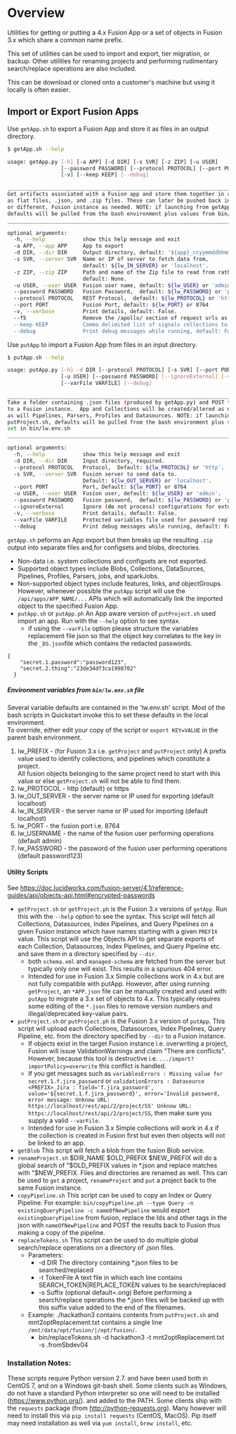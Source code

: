 # Overview

Utilities for getting or putting a 4.x Fusion App or a set of objects in Fusion 3.x which share a common name prefix.

This set of utilities can be used to import and export, tier migration, or backup.
Other utilities for renaming projects and performing rudimentary search/replace operations
are also included.

This  can be download or cloned onto a customer's machine but using it locally is often easier.

##  Import or Export Fusion Apps

 

Use `getApp.sh` to export a Fusion App and store it as files in an output directory.
```bash
$ getApp.sh --help

usage: getApp.py [-h] [-a APP] [-d DIR] [-s SVR] [-z ZIP] [-u USER]
                 [--password PASSWORD] [--protocol PROTOCOL] [--port PORT]
                 [-v] [--keep KEEP] [--debug]

______________________________________________________________________________
Get artifacts associated with a Fusion app and store them together in a folder 
as flat files, .json, and .zip files. These can later be pushed back into the same, 
or different, Fusion instance as needed. NOTE: if launching from getApp.sh, 
defaults will be pulled from the bash environment plus values from bin/lw.env.sh
______________________________________________________________________________

optional arguments:
  -h, --help            show this help message and exit
  -a APP, --app APP     App to export
  -d DIR, --dir DIR     Output directory, default: '${app}_ccyymmddhhmm'.
  -s SVR, --server SVR  Name or IP of server to fetch data from, 
                        default: ${lw_IN_SERVER} or 'localhost'.
  -z ZIP, --zip ZIP     Path and name of the Zip file to read from rather than using an export from --server, 
                        default: None.
  -u USER, --user USER  Fusion user name, default: ${lw_USER} or 'admin'.
  --password PASSWORD   Fusion Password,  default: ${lw_PASSWORD} or 'password123'.
  --protocol PROTOCOL   REST Protocol,  default: ${lw_PROTOCOL} or 'http'.
  --port PORT           Fusion Port, default: ${lw_PORT} or 8764
  -v, --verbose         Print details, default: False.
  --f5                  Remove the /apollo/ section of request urls as required by 5.2: (default False)."
  --keep KEEP           Comma delimited list of signals collections to keep, default=None.
  --debug               Print debug messages while running, default: False.

```
Use `putApp` to import a Fusion App from files in an input directory.

```bash
$ putApp.sh --help

usage: putApp.py [-h] -d DIR [--protocol PROTOCOL] [-s SVR] [--port PORT]
                 [-u USER] [--password PASSWORD] [--ignoreExternal] [-v]
                 [--varFile VARFILE] [--debug]

______________________________________________________________________________
Take a folder containing .json files (produced by getApp.py) and POST the contents 
to a Fusion instance.  App and Collections will be created/altered as needed, 
as will Pipelines, Parsers, Profiles and Datasources. NOTE: if launching from 
putProject.sh, defaults will be pulled from the bash environment plus values 
set in bin/lw.env.sh
______________________________________________________________________________

optional arguments:
  -h, --help            show this help message and exit
  -d DIR, --dir DIR     Input directory, required.
  --protocol PROTOCOL   Protocol,  Default: ${lw_PROTOCOL} or 'http'.
  -s SVR, --server SVR  Fusion server to send data to. 
                        Default: ${lw_OUT_SERVER} or 'localhost'.
  --port PORT           Port, Default: ${lw_PORT} or 8764
  -u USER, --user USER  Fusion user, default: ${lw_USER} or 'admin'.
  --password PASSWORD   Fusion password,  default: ${lw_PASSWORD} or 'password123'.
  --ignoreExternal      Ignore (do not process) configurations for external Solr clusters (*_SC.json) and their associated collections (*_COL.json) default: False
  -v, --verbose         Print details, default: False.
  --varFile VARFILE     Protected variables file used for password replacement (if needed) default: None.
  --debug               Print debug messages while running, default: False.

```

 
`getApp.sh` peforms an App export but then breaks up the resulting `.zip` output into separate files and,for configsets and blobs, directories.
  * Non-data i.e. system collections and configsets are not exported.
  * Supported object types include Blobs, Collections, DataSources, Pipelines, Profiles, Parsers, jobs, and sparkJobs. 
  * Non-supported object types include features, links, and objectGroups.  
  However, whenever possible the `putApp` script will use the `/api/apps/APP_NAME/...` APIs
  which will automatically link the imported object to the specified Fusion App.
* `putApp.sh` or `putApp.ph`  An App aware version of `putProject.sh` used import an app.  Run with the `--help` option to see syntax.
  * if using the `--varFile` option please structure the variables replacement file json so that
  the object key correlates to the key in the `_DS.json`file which contains the redacted passwords.

```
{ 
    "secret.1.password":"password123",
    "secret.2.thing":"23de34df3ca1998702"
  }
```

##### Environment variables from `bin/lw.env.sh` file

Several variable defaults are contained in the 'lw.env.sh' script. Most of the bash scripts in Quickstart invoke this to set these defaults in the local environment.  
To override, either edit your copy of the script or `export KEY=VALUE` in the parent bash environment.  
 1. lw_PREFIX - (for Fusion 3.x i.e. `getProject` and `putProject` only) A prefix value used to identify collections, and pipelines which constitute a project.  
 All fusion objects belonging to the same project need to start with this value or else `getProject.sh` will not be 
 able to find them.
 2. lw_PROTOCOL - http (default) or https
 3. lw_OUT_SERVER - the server name or IP used for exporting (default localhost)
 4. lw_IN_SERVER - the server name or IP used for importing (default localhost) 
 5. lw_PORT - the fusion port i.e. 8764
 6. lw_USERNAME - the name of the fusion user performing operations (default admin)
 7. lw_PASSWORD - the password of the fusion user performing operations (default password123)
 
#### Utility Scripts

See https://doc.lucidworks.com/fusion-server/4.1/reference-guides/api/objects-api.html#encrypted-passwords
* `getProject.sh` or `getProject.ph` is the Fusion 3.x versions of `getApp`. Run this with the `--help` option to see the syntax. 
This script will fetch all Collections, Datasources, Index Pipelines, and Query Pipelines on a given Fusion instance which have names starting
 with a given `PREFIX` value.  This script will use the Objects API to get separate exports of each Collection, Datasources, Index Pipelines, and Query Pipeline etc. and save them in a directory specified by `--dir`.
   * both `schema.xml` and `managed-schema` are fetched from the server but typically only one will exist.  This results in a spurious 404 error.
   * Intended for use in Fusion 3.x  Simple collections work in 4.x but are not fully compatible with putApp.  However, after using running `getProject`, 
   an `*APP.json` file can be manually created and used with `putApp` to migrate a 3.x set of objects to 4.x.  This typically requires some editing of 
   the `*.json` files to remove version numbers and illegal/deprecated key-value pairs.    
* `putProject.sh` or `putProject.ph` is the Fusion 3.x version of `putApp`.  This script will upload each Collections, Datasources, Index Pipelines, Query Pipeline, etc. from the directory specified by `--dir` to a Fusion instance.
  * If objects exist in the target Fusion instance i.e. overwriting a project, Fusion will issue ValidationWarnings and claim "There are conflicts". However, because this tool is destructive i.e. `.../import?importPolicy=overwrite` this conflict is handled.
  * If you get messages such as `variablesErrors : Missing value for secret.1.f.jira_password` or `validationErrors : Datasource <PREFIX>_Jira : field='f.jira_password', value='${secret.1.f.jira_password}', error='Invalid password, error message: Unknow URL: https://localhost/rest/api/2/project/SS' Unknow URL: https://localhost/rest/api/2/project/SS`, then make sure you supply a valid `--varFile`.
  * Intended for use in Fusion 3.x  Simple collections will work in 4.x if the collection is created in Fusion first but even then objects will not be linked to an app.
* `getBlob` This script will fetch a blob from the fusion Blob service.
* `renameProject.sh` $DIR_NAME $OLD_PREFIX $NEW_PREFIX will do a global search of "$OLD_PREFIX values in *.json and replace matches with "$NEW_PREFIX.  Files and directories are renamed as well.  This can be used to `get` a project, `renameProject` and `put` a project back to the same Fusion instance. 
* `copyPipeline.sh`  This script can be used to copy an Index or Query Pipeline. For example: `bin/copyPipeline.ph --type Query -n existingQueryPipeline -c nameOfNewPipeline` would export `existingQueryPipeline` from fusion, replace the Ids and other tags in the json with `nameOfNewPipeline` and POST the results back to Fusion thus making a copy of the pipeline.
* `replaceTokens.sh` This script can be used to do multiple global search/replace operations on a directory of .json files.
  * Parameters: 
    * -d DIR  The directory containing *.json files to be searched/replaced
    * -t TokenFile  A text file in which each line contains SEARCH_TOKEN|REPLACE_TOKEN values to be search/replaced
    * -s Suffix (optional default=.orig)  Before performing a search/replace operations the *.json files will be backed up with this suffix value added to the end of the filenames. 
  * Example: ./hackathon3 contains contents from `putProject.sh` and mnt2optReplacement.txt contains a single line `/mnt/data/opt/fusion/|/opt/fusion/`. 
    * bin/replaceTokens.sh -d hackathon3 -t mnt2optReplacement.txt -s .fromSbdev04

### Installation Notes:

These scripts require Python version 2.7. and have been used both in CentOS 7, and on a Windows git-bash shell. 
Some clients such as Windows, do not have a standard Python interpreter so one will need to be installed (https://www.python.org/).  and added to the PATH.
Some clients ship with the `requests` package (from http://python-requests.org). Many however will need to install this via 
`pip install requests` (CentOS, MacOS).  Pip itself may need installation as well via `yum install`, `brew install`, etc.
 